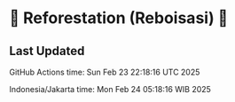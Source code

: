 
# 🌳 Reforestation (Reboisasi) 🌲

## Last Updated

GitHub Actions time: Sun Feb 23 22:18:16 UTC 2025

Indonesia/Jakarta time: Mon Feb 24 05:18:16 WIB 2025
